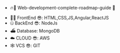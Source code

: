 - 🔥🚀 Web-development-complete-roadmap-guide 💯

* 👨‍💻 FrontEnd 😎: HTML,CSS,JS,Angular,ReactJS
* 🤐 BackEnd 😎: NodeJs
* ⛴️ Database: MongoDB
* ☁️ CLOUD 😎: AWS
* 🕸️ VCS 😎: GIT
